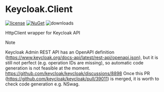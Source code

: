 # Keycloak.Client

[![license](https://img.shields.io/github/license/nagybalint001/Keycloak.Client.svg?maxAge=2592000)](https://github.com/nagybalint001/Keycloak.Client/blob/main/LICENSE) [![NuGet](https://img.shields.io/nuget/v/Keycloak.Client.svg?maxAge=2592000)](https://www.nuget.org/packages/Keycloak.Client/) ![downloads](https://img.shields.io/nuget/dt/Keycloak.Client)

HttpClient wrapper for Keycloak API

> [!NOTE]
> Keycloak Admin REST API has an OpenAPI definition (https://www.keycloak.org/docs-api/latest/rest-api/openapi.json), but it is still not perfect (e.g. operation IDs are missing),
> so automatic code generation is not feasible at the moment. https://github.com/keycloak/keycloak/discussions/8898
> Once this PR (https://github.com/keycloak/keycloak/pull/39011) is merged, it is worth to check code generation e.g. NSwag.